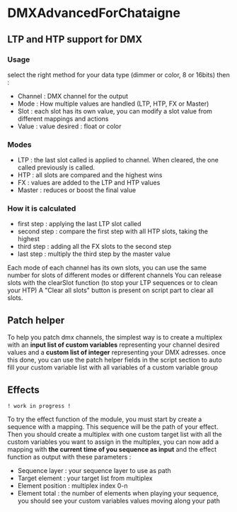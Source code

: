 # DMXAdvancedForChataigne

## LTP and HTP support for DMX

### Usage
select the right method for your data type (dimmer or color, 8 or 16bits) then :
- Channel : DMX channel for the output
- Mode : How multiple values are handled (LTP, HTP, FX or Master)
- Slot : each slot has its own value, you can modify a slot value from different mappings and actions
- Value : value desired : float or color

### Modes
- LTP : the last slot called is applied to channel. When cleared, the one called previously is called.
- HTP : all slots are compared and the highest wins
- FX : values are added to the LTP and HTP values
- Master : reduces or boost the final value

### How it is calculated
- first step : applying the last LTP slot called
- second step : compare the first step with all HTP slots, taking the highest
- third step : adding all the FX slots to the second step
- last step : multiply the third step by the master value

Each mode of each channel has its own slots, you can use the same number for slots of different modes or different channels
You can release slots with the clearSlot function (to stop your LTP sequences or to clean your HTP)
A "Clear all slots" button is present on script part to clear all slots.


## Patch helper
To help you patch dmx channels, the simplest way is to create a multiplex with an **input list of custom variables** representing your channel desired values and a **custom list of integer** representing your DMX adresses.
once this done, you can use the patch helper fields in the script section to auto fill your custom variable list with all variables of a custom variable group


## Effects
	! work in progress !
To try the effect function of the module, you must start by create a sequence with a mapping.
This sequence will be the path of your effect.
Then you should create a multiplex with one custom target list with all the custom variables you want to assign
in the multiplex, you can now add a mapping with **the current time of you sequence as input** and the effect function as output with these parameters :
- Sequence layer : your sequence layer to use as path
- Target element : your target list from multiplex
- Element position : multiplex index 0-n
- Element total : the number of elements 
when playing your sequence, you should see your custom variables values moving along your path


